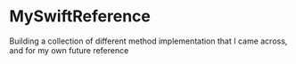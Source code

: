 # MySwiftReference
Building a collection of different method implementation that I came across, and for my own future reference
